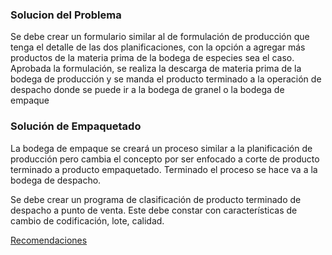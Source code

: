 ### Solucion del Problema

Se debe crear un formulario similar al de formulación de producción que tenga el detalle de las dos planificaciones, con la opción a agregar más productos de la materia prima
de la bodega de especies sea el caso.  Aprobada la formulación, se realiza la descarga de materia prima de la bodega de producción y se manda el producto terminado a la operación
de despacho donde se puede ir a la bodega de granel o la bodega de empaque

### Solución de Empaquetado
La bodega de empaque se creará un proceso similar a la planificación de producción pero cambia el concepto por ser enfocado a corte de producto terminado a producto empaquetado.
Terminado el proceso se hace va a la bodega de despacho. 

Se debe crear un programa de clasificación de producto terminado de despacho a punto de venta. Este debe constar con características de cambio de codificación, lote, calidad. 

[Recomendaciones](recomendaciones.md) 
